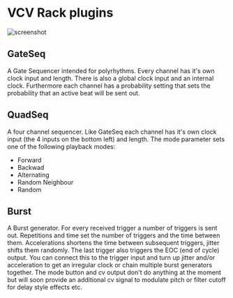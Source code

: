 # VCV Rack plugins

![screenshot](https://github.com/Aepelzen/AepelzensPlugins/blob/master/images/screenshot.png)

## GateSeq

A Gate Sequencer intended for polyrhythms. Every channel has it's own clock input and length. There is also a global clock input and an internal clock.
Furthermore each channel has a probability setting that sets the probability that an active beat will be sent out.

## QuadSeq

A four channel sequencer. Like GateSeq each channel has it's own clock input (the 4 inputs on the bottom left) and length.
The mode parameter sets one of the following playback modes:
* Forward
* Backwad
* Alternating
* Random Neighbour
* Random

## Burst

A Burst generator. For every received trigger a number of triggers is sent out.
Repetitions and time set the number of triggers and the time between them. Accelerations shortens the time between subsequent triggers, jitter shifts them randomly.
The last trigger also triggers the EOC (end of cycle) output. You can connect this to the trigger input and turn up jitter and/or acceleration to get an irregular clock or chain multiple burst generators together.
The mode button and cv output don't do anything at the moment but will soon provide an additional cv signal to modulate pitch or filter cutoff for delay style effects etc.
